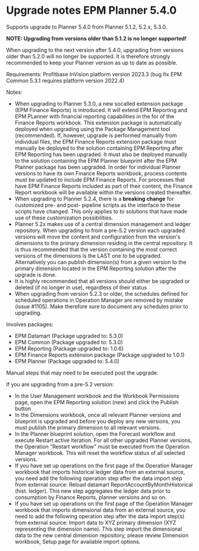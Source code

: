 # Upgrade notes EPM Planner 5.4.0

Supports upgrade to Planner 5.4.0 from Planner 5.1.2, 5.2.x, 5.3.0.

**NOTE: Upgrading from versions older than 5.1.2 is no longer supported!**

When upgrading to the next version after 5.4.0, upgrading from versions older than 5.2.0 will no longer be supported. It is therefore strongly recommended to keep your Planner version as up to date as possible.

Requirements: Profitbase InVision platform version 2023.3 (bug fix EPM Common 5.3.1 requires platform version 2022.4)

Notes:
- When upgrading to Planner 5.3.0, a new socalled extension package (EPM Finance Reports) is introduced. It will extend EPM Reporting and EPM PLanner with financial reporting capabilities in the for of the Finance Reports workbook. This extension package is automatically deployed when upgrading using the Package Management tool (recommended). If, however, upgrade is performed manually from individual files, the EPM Finance Reports extension package must manually be deployed to the solution containing EPM Reporting after EPM Reporting has been upgraded. It must also be deployed manually to the solution containing the EPM Planner blueprint after the EPM Planner package has been upgraded. In order for individual Planner versions to have its own Finance Reports workbook, process contents must be updated to include EPM Finance Reports. For processes that have EPM Finance Reports included as part of their content, the Finance Report workbook will be available within the versions created thereafter.
- When upgrading to Planner 5.2.4, there is a **breaking change** for customized pre- and post- pipeline scripts as the interface to these scripts have changed. This only applies to to solutions that have made use of these customization possibilities.
- Planner 5.2x makes use of a central dimension management and ledger repository. When upgrading to from a pre-5.2 version each upgraded versions will move the content and configuration from the version's dimensions to the primary dimension residing in the central repository.
It is thus recommended that the version containing the most correct versions of the dimensions is the LAST one to be upgraded. Alternatively you can publish dimension(s) from a given version to the primary dimension located in the EPM Reporting solution after the upgrade is done.
- It is highly recommended that all versions should either be upgraded or deleted (if no longer in use), regardless of their status
- When upgrading from version 5.2.3 or older, the schedules defined for scheduled operations in Operation Manager are removed by mistake (issue #1105). Make therefore sure to document any schedules prior to upgrading.

Involves packages:
- EPM Datamart (Package upgraded to: 5.3.0)
- EPM Common (Package upgraded to: 5.3.0)
- EPM Reporting (Package upgraded to: 1.0.6)
- EPM Finance Reports extension package (Package upgraded to 1.0.1)
- EPM Planner (Package upgraded to: 5.4.0)

Manual steps that may need to be executed post the upgrade:

If you are upgrading from a pre-5.2 version:
- In the User Management workbook and the Workbook Permissions page, open the EPM Reporting solution (new) and click the Publish button
- In the Dimensions workbook, once all relevant Planner versions and blueprint is upgraded and before you deploy any new versions, you must publish the primary dimension to all relevant versions.
- In the Planner blueprint solution, open the Forecast workflow and execute Restart active iteration. For all other upgraded Planner versions, the Operation "Restart workflow" must be executed from the Operation Manager workbook. This will reset the workflow status of all selected versions.
- If you have set up operations on the first page of the Operation Manager workbook that imports historical ledger data from an external source, you need add the following operation step after the data import step from external source: Reload datamart ReportAccountByMonthHistorical (hist. ledger). This new step aggregates the ledger data prior to consumption by Finance Reports, planner versions and so on.
- If you have set up operations on the first page of the Operation Manager workbook that imports dimensional data from an external source, you need to add the following operation step after the data import step(s) from external source: Import data to XYZ primary dimension (XYZ representing the dimension name). This step import the dimensional data to the new central dimension repository, please review Dimension workbook, Setup page for available import options.



